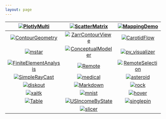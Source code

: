```yaml
---
layout: page
---
```

| [![PlotlyMulti](/assets/images/examples/PlotlyMulti.jpg)](/examples/core/plotly) | [![ScatterMatrix](/assets/images/examples/ScatterMatrix.jpg)](/examples/core/plotly) | [![MappingDemo](/assets/images/examples/MappingDemo.jpg)](https://github.com/Kitware/trame/tree/master/examples/08_pydeck) |
|:---:|:---:|:---:|
| [![ContourGeometry](/assets/images/examples/ContourGeometry.jpg)](/examples/paraview/contour) | [![ZarrContourViewe](/assets/images/examples/ZarrContourViewer.jpg)](/examples/vtk/zarr) | [![CarotidFlow](/assets/images/examples/CarotidFlow.jpg)](/examples/vtk/examples) 
| [![mstar](/assets/images/examples/mstar.jpg)](/examples/apps/arrow-flow) | [![ConceptualModeler](/assets/images/examples/ConceptualModeler.jpg)](/examples/apps/conceptual-modeler) | [![pv_visualizer](/assets/images/examples/pv_visualizer.jpg)](/examples/apps/visualizer)  | 
| [![FiniteElementAnalysis](/assets/images/examples/FiniteElementAnalysis.jpg)](/examples/vtk/fea) | [![Remote](/assets/images/examples/pvSimpleCone-Remote.jpg)](/examples/paraview/cone) | [![RemoteSelection](/assets/images/examples/RemoteSelection.jpg)](/examples/vtk/selection) | 
| [![SimpleRayCast](/assets/images/examples/SimpleRayCast.jpg)](/examples/vtk/examples) | [![medical](/assets/images/examples/StateViewer-medical.jpg)](/examples/paraview/state) | [![asteroid](/assets/images/examples/StateViewer-asteroid.jpg)](/examples/paraview/state) |
| [![diskout](/assets/images/examples/StateViewer-diskout.jpg)](/examples/paraview/state) | [![Markdown](/assets/images/examples/Markdown.jpg)](https://github.com/Kitware/trame/tree/master/examples/03_markdown) | [![rock](/assets/images/examples/StateViewer-rock.jpg)](/examples/paraview/state) |
| [![xaitk](/assets/images/examples/xaitk.jpg)](/examples/apps/xaitk) | [![mnist](/assets/images/examples/trame-mnist.jpg)](/examples/apps/mnist) | [![hover](/assets/images/examples/SurfacePicking-hover.jpg)](/examples/vtk/picking) | ![select](/assets/images/examples/SurfacePicking-select.jpg) |
| [![Table](/assets/images/examples/Table.jpg)](https://github.com/Kitware/trame/blob/master/examples/02_vuetify/00_dataframe-table.py) | [![USIncomeByState](/assets/images/examples/USIncomeByState.jpg)](https://github.com/Kitware/trame/tree/master/examples/05_charts/Altair-Vega) | [![singlepin](/assets/images/examples/VTPViewer-singlepin.jpg)](/examples/vtk/vtp) |
| | [![slicer](/assets/images/apps/trame-slicer.png)](/examples/apps/trame-slicer) |
